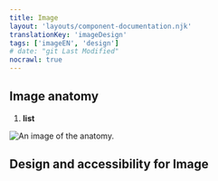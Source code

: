 ```yaml
---
title: Image
layout: 'layouts/component-documentation.njk'
translationKey: 'imageDesign'
tags: ['imageEN', 'design']
# date: "git Last Modified"
nocrawl: true
---
```


## Image anatomy

<ol class="anatomy-list">
  <li><strong>list</strong></li>
</ol>

<img class="b-sm b-default p-400" src="/images/{local}/components/anatomy/gcds-image-anatomy.svg" alt="An image of the anatomy." />

## Design and accessibility for Image
